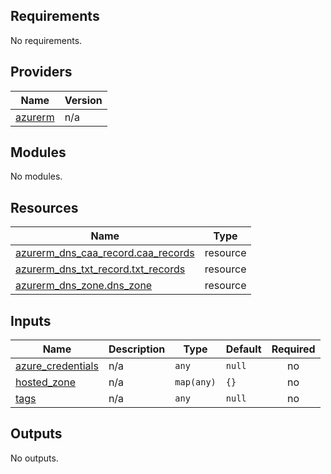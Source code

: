 ## Requirements

No requirements.

## Providers

| Name | Version |
|------|---------|
| <a name="provider_azurerm"></a> [azurerm](#provider\_azurerm) | n/a |

## Modules

No modules.

## Resources

| Name | Type |
|------|------|
| [azurerm_dns_caa_record.caa_records](https://registry.terraform.io/providers/hashicorp/azurerm/latest/docs/resources/dns_caa_record) | resource |
| [azurerm_dns_txt_record.txt_records](https://registry.terraform.io/providers/hashicorp/azurerm/latest/docs/resources/dns_txt_record) | resource |
| [azurerm_dns_zone.dns_zone](https://registry.terraform.io/providers/hashicorp/azurerm/latest/docs/resources/dns_zone) | resource |

## Inputs

| Name | Description | Type | Default | Required |
|------|-------------|------|---------|:--------:|
| <a name="input_azure_credentials"></a> [azure\_credentials](#input\_azure\_credentials) | n/a | `any` | `null` | no |
| <a name="input_hosted_zone"></a> [hosted\_zone](#input\_hosted\_zone) | n/a | `map(any)` | `{}` | no |
| <a name="input_tags"></a> [tags](#input\_tags) | n/a | `any` | `null` | no |

## Outputs

No outputs.
